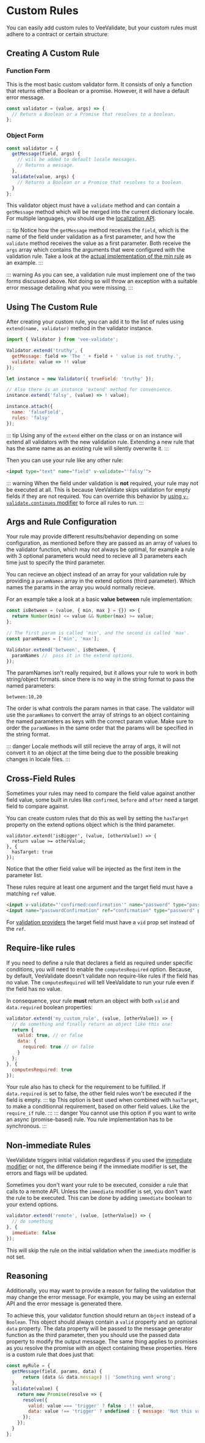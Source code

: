 # Custom Rules

You can easily add custom rules to VeeValidate, but your custom rules must adhere to a contract or certain structure:

## Creating A Custom Rule

### Function Form

This is the most basic custom validator form. It consists of only a function that returns either a Boolean or a promise. However, it will have a default error message.

```js
const validator = (value, args) => {
  // Return a Boolean or a Promise that resolves to a boolean.
};
```

### Object Form

```js
const validator = {
  getMessage(field, args) {
    // will be added to default locale messages.
    // Returns a message.
  },
  validate(value, args) {
    // Returns a Boolean or a Promise that resolves to a boolean.
  }
};
```

This validator object must have a `validate` method and can contain a `getMessage` method which will be merged into the current dictionary locale. For multiple languages, you should use the [localization API](./localization.md).

::: tip
  Notice how the `getMessage` method receives the `field`, which is the name of the field under validation as a first parameter, and how the `validate` method receives the value as a first parameter. Both receive the `args` array which contains the arguments that were configured with the validation rule. Take a look at the [actual implementation of the min rule](https://github.com/logaretm/vee-validate/blob/v2/src/rules/min.js) as an example.
:::

::: warning
  As you can see, a validation rule must implement one of the two forms discussed above. Not doing so will throw an exception with a suitable error message detailing what you were missing.
:::

## Using The Custom Rule

After creating your custom rule, you can add it to the list of rules using `extend(name, validator)` method in the validator instance.

```js
import { Validator } from 'vee-validate';

Validator.extend('truthy', {
  getMessage: field => 'The ' + field + ' value is not truthy.',
  validate: value => !! value
});

let instance = new Validator({ trueField: 'truthy' });

// Also there is an instance 'extend' method for convenience.
instance.extend('falsy', (value) => ! value);

instance.attach({
  name: 'falseField',
  rules: 'falsy'
});
```

::: tip
  Using any of the `extend` either on the class or on an instance will extend all validators with the new validation rule. Extending a new rule that has the same name as an existing rule will silently overwrite it.
:::

Then you can use your rule like any other rule:

```html
<input type="text" name="field" v-validate="'falsy'">
```

::: warning
  When the field under validation is __not__ required, your rule may not be executed at all. This is because VeeValidate skips validation for empty fields if they are not required. You can override this behavior by [using `v-validate.continues` modifier](/api/directive.md#continues) to force all rules to run.
:::

## Args and Rule Configuration

Your rule may provide different results/behavior depending on some configuration, as mentioned before they are passed as an array of values to the validator function, which may not always be optimal, for example a rule with 3 optional parameters would need to recieve all 3 parameters each time just to specify the third parameter.

You can recieve an object instead of an array for your validation rule by providing a `paramNames` array in the extend options (third parameter). Which names the params in the array you would normally recieve.

For an example take a look at a basic __value between__ rule implementation:

```js
const isBetween = (value, { min, max } = {}) => {
  return Number(min) <= value && Number(max) >= value;
};

// The first param is called 'min', and the second is called 'max'.
const paramNames = ['min', 'max'];

Validator.extend('between', isBetween, {
  paramNames //  pass it in the extend options.
});
```

The paramNames isn't really required, but it allows your rule to work in both string/object formats. since there is no way in the string format to pass the named parameters:

```
between:10,20
```

The order is what controls the param names in that case. The validator will use the `paramNames` to convert the array of strings to an object containing the named parameters as keys with the correct param value. Make sure to order the `paramNames` in the same order that the params will be specified in the string format.

::: danger
Locale methods will still recieve the array of args, it will not convert it to an object at the time being due to the possible breaking changes in locale files.
:::

## Cross-Field Rules

Sometimes your rules may need to compare the field value against another field value, some built in rules like `confirmed`, `before` and `after` need a target field to compare against.

You can create custom rules that do this as well by setting the `hasTarget` property on the extend options object which is the third parameter.

```js{3}
validator.extend('isBigger', (value, [otherValue]) => {
  return value >= otherValue;
}, {
  hasTarget: true
});
```

Notice that the other field value will be injected as the first item in the parameter list.

These rules require at least one argument and the target field must have a matching `ref` value.

```html
<input v-validate="'confirmed:confirmation'" name="password" type="password" >
<input name="passwordConfirmation" ref="confirmation" type="password" placeholder="Confirm the password">
```

For [validation providers](./components/validation-provider.md) the target field must have a `vid` prop set instead of the `ref`.

## Require-like rules

If you need to define a rule that declares a field as required under specific conditions, you will need to enable the `computesRequired` option. Because, by default, VeeValidate doesn't validate non require-like rules if the field has no value. The `computesRequired` will tell VeeValidate to run your rule even if the field has no value.

In consequence, your rule **must** return an object with both `valid` and `data.required` boolean properties:
```js
validator.extend('my_custom_rule', (value, [otherValue]) => {
  // do something and finally return an object like this one:
  return {
    valid: true, // or false
    data: {
      required: true // or false
    }
  };
}, {
  computesRequired: true
});
```

Your rule also has to check for the requirement to be fulfilled.
If `data.required` is set to false, the other field rules won't be executed if the field is empty.
::: tip
This option is best used when combined with `hasTarget`, to make a conditionnal requirement, based on other field values. Like the `require_if` rule.
:::
::: danger
You cannot use this option if you want to write an async (promise-based) rule. You rule implementation has to be synchronous.
:::

## Non-immediate Rules

VeeValidate triggers initial validation regardless if you used the [immediate modifier](/api/directive.md#immediate) or not, the difference being if the immediate modifier is set, the errors and flags will be updated.

Sometimes you don't want your rule to be executed, consider a rule that calls to a remote API. Unless the `immediate` modifier is set, you don't want the rule to be executed. This can be done by adding `immediate` boolean to your extend options.

```js
validator.extend('remote', (value, [otherValue]) => {
  // do something
}, {
  immediate: false
});
```

This will skip the rule on the initial validation when the `immediate` modifier is not set.

## Reasoning

Additionally, you may want to provide a reason for failing the validation that may change the error message. For example, you may be using an external API and the error message is generated there.

To achieve this, your validator function should return an `Object` instead of a `Boolean`. This object should always contain a `valid` property and an optional `data` property. The data property will be passed to the message generator function as the third parameter, then you should use the passed data property to modify the output message. The same thing applies to promises as you resolve the promise with an object containing these properties. Here is a custom rule that does just that:

```js
const myRule = {
  getMessage(field, params, data) {
      return (data && data.message) || 'Something went wrong';
  },
  validate(value) {
    return new Promise(resolve => {
      resolve({
        valid: value === 'trigger' ? false : !! value,
        data: value !== 'trigger' ? undefined : { message: 'Not this value' }
      });
    });
  }
};
```
